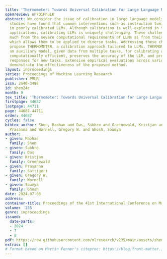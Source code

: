 ```yaml
---
title: 'Thermometer: Towards Universal Calibration for Large Language Models'
openreview: nP7Q1PnuLK
abstract: We consider the issue of calibration in large language models (LLM). Recent
  studies have found that common interventions such as instruction tuning often result
  in poorly calibrated LLMs. Although calibration is well-explored in traditional
  applications, calibrating LLMs is uniquely challenging. These challenges stem as
  much from the severe computational requirements of LLMs as from their versatility,
  which allows them to be applied to diverse tasks. Addressing these challenges, we
  propose THERMOMETER, a calibration approach tailored to LLMs. THERMOMETER learns
  an auxiliary model, given data from multiple tasks, for calibrating a LLM. It is
  computationally efficient, preserves the accuracy of the LLM, and produces better-calibrated
  responses for new tasks. Extensive empirical evaluations across various benchmarks
  demonstrate the effectiveness of the proposed method.
layout: inproceedings
series: Proceedings of Machine Learning Research
publisher: PMLR
issn: 2640-3498
id: shen24c
month: 0
tex_title: 'Thermometer: Towards Universal Calibration for Large Language Models'
firstpage: 44687
lastpage: 44711
page: 44687-44711
order: 44687
cycles: false
bibtex_author: Shen, Maohao and Das, Subhro and Greenewald, Kristjan and Sattigeri,
  Prasanna and Wornell, Gregory W. and Ghosh, Soumya
author:
- given: Maohao
  family: Shen
- given: Subhro
  family: Das
- given: Kristjan
  family: Greenewald
- given: Prasanna
  family: Sattigeri
- given: Gregory W.
  family: Wornell
- given: Soumya
  family: Ghosh
date: 2024-07-08
address:
container-title: Proceedings of the 41st International Conference on Machine Learning
volume: '235'
genre: inproceedings
issued:
  date-parts:
  - 2024
  - 7
  - 8
pdf: https://raw.githubusercontent.com/mlresearch/v235/main/assets/shen24c/shen24c.pdf
extras: []
# Format based on Martin Fenner's citeproc: https://blog.front-matter.io/posts/citeproc-yaml-for-bibliographies/
---
```

